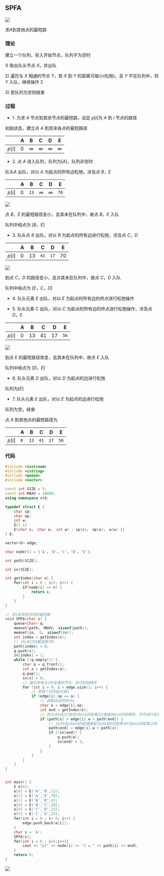 ## SPFA

![](https://cdn.hurra.ltd/img/20211128154729.png)

求$A$到其他点的最短路

### 理论

建立一个队列，存入开始节点，队列不为空时

$1$) 取出队头节点 $X$，并出队  

$2$) 遍历与 $X$ 相通的节点 $Y$，若 $X$ 到 $Y$ 的距离可缩小(松弛)，且 $Y$ 不在队列中，将 $Y$ 入队，继续操作 $2$
 
$3$) 若队列为空则结束


### 过程

- $1$. 为求 $A$ 节点到其余节点的最短路，设定 $p[i]$为 $A$ 到 $i$ 节点的路径

初始状态，建立点 $A$ 到其余各点的最短路径

|        | A   | B   | C   | D   | E   |
| ------ | --- | --- | --- | --- | --- |
| $p[i]$ | $0$ | $∞$ | $∞$ | $∞$ | $∞$ |


- $2$. 点 $A$ 进入队列，队列为$[A]$，队列非空时

队头$A$ 出队，对以 $A$ 为起点的所有边松弛，涉及点 $B，E$  

|        | A   | B    | C   | D   | E    |
| ------ | --- | ---- | --- | --- | ---- |
| $p[i]$ | $0$ | `13` | $∞$ | $∞$ | `70` |

![](https://cdn.hurra.ltd/img/20211128155245.png)

点 $B，E$ 的最短路径变小，且其未在队列中，故点 $B，E$ 入队

队列中结点为 $[B，E]$

- $3$. 队头点 $B$ 出队，对以 $B$ 为起点的所有边进行松弛，涉及点 $C，D$
  
|        | A   | B    | C    | D    | E    |
| ------ | --- | ---- | ---- | ---- | ---- |
| $p[i]$ | $0$ | $13$ | `41` | `17` | $70$ |

![](https://cdn.hurra.ltd/img/20211128155447.png)

到点 $C，D$ 的路径变小，且点其未在队列中，故点 $C，D$ 入队

队列中结点为 $[E，C，D]$

- $4$. 队头元素 $E$ 出队，对以 $E$ 为起点的所有边的终点进行松弛操作

- $5$. 队头元素 $C$ 出队，对以 $C$ 为起点的所有边的终点进行松弛操作，涉及点$D，E$
  
|        | A   | B    | C    | D    | E    |
| ------ | --- | ---- | ---- | ---- | ---- |
| $p[i]$ | $0$ | $13$ | $41$ | $17$ | `56` |

![](https://cdn.hurra.ltd/img/20211128155744.png)

到点 $E$ 的最短路径改变，且其未在队列中，故点 $E$ 入队

队列中结点为 $[D，E]$

- $6$. 队头元素 $D$ 出队，对以 $D$ 为起点的边进行松弛

队列为$[E]$

- $7$. 队头元素 $E$ 出队，对以 $E$ 为起点的边进行松弛

队列为空，结束

点 $A$ 到其他点的最短路径为

|        | A   | B    | C    | D    | E    |
| ------ | --- | ---- | ---- | ---- | ---- |
| $p[i]$ | `0` | `13` | `41` | `17` | `56` |


### 代码

```c++
#include <iostream>
#include <cstring>
#include <queue>
#include <vector>

const int SIZE = 5;
const int MAXV = 10000;
using namespace std;

typedef struct E {
	char sp;
	char ep;
	int w;
	E() {}
	E(char s， char e， int w) : sp(s)， ep(e)， w(w) {}
} E;

vector<E> edge;

char node[5] = {'A'，'B'，'C'，'D'，'E'};

int path[SIZE];

int in[SIZE];

int getIndex(char n) {
	for(int i = 0 ; i<5; i++) {
		if(node[i] == n) {
			return i;
		}
	}
}

// 求s到其他点间的最短路
void SPFA(char s) {
	queue<char> q;
	memset(path， MAXV， sizeof(path));
	memset(in， 0， sizeof(in));
	int index = getIndex(s);
	// 点s自己的最短路为0
	path[index] = 0;
	q.push(s);
	in[index] = 1;
	while (!q.empty()) {
		char a = q.front();
		int x = getIndex(a);
		q.pop();
		in[x] = 0;
		// 遍历所有与a所连通的节点，进行松弛操作
		for (int i = 0; i < edge.size(); i++) {
			// 若某个边的起点是a
			if (edge[i].sp == a) {
				// 获取该边的终点e
				char e = edge[i].ep;
				int end = getIndex(e);
				// 若从点S经过点X到点end的距离比S直接到end的距离短，则可进行松弛操作
				if (path[x] + edge[i].w < path[end]) {
					// 从点S到点end的距离更新为点S到X的距离与X到end的距离之和
					path[end] = edge[i].w + path[x];
					if (!in[end]) {
						q.push(e);
						in[end] = 1;
					}
				}
			}
		}
	}
}


int main() {
	E e[6];
	e[0] = E('A','B',13);
	e[1] = E('A','E',70);
	e[2] = E('B','D',4);
	e[3] = E('B','C',28);
	e[4] = E('C','D',23);
	e[5] = E('C','E',15);
	for(int i = 0 ; i< 6; i++) {
		edge.push_back(e[i]);
	}
	char s = 'A';
	SPFA(s);
	for(int i = 0 ; i<5;i++){
		cout << "p[" << node[i] << "] = " << path[i] << endl;
	}
	return 0;
}
```

![](https://cdn.hurra.ltd/img/20200621231426.png)
